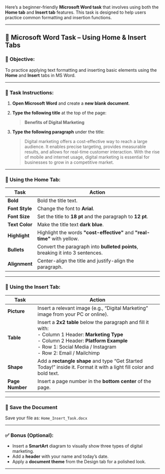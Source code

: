Here’s a beginner-friendly **Microsoft Word task** that involves using both the **Home tab** and **Insert tab** features. This task is designed to help users practice common formatting and insertion functions.

---

## 📝 **Microsoft Word Task – Using Home & Insert Tabs**

### 🎯 **Objective:**

To practice applying text formatting and inserting basic elements using the **Home** and **Insert** tabs in MS Word.

---

### 📄 **Task Instructions:**

1. **Open Microsoft Word** and create a **new blank document**.

2. **Type the following title** at the top of the page:

   > **Benefits of Digital Marketing**

3. **Type the following paragraph** under the title:

   > Digital marketing offers a cost-effective way to reach a large audience. It enables precise targeting, provides measurable results, and allows for real-time customer interaction. With the rise of mobile and internet usage, digital marketing is essential for businesses to grow in a competitive market.

---

### 🧰 **Using the Home Tab:**

| Task           | Action                                                                        |
| -------------- | ----------------------------------------------------------------------------- |
| **Bold**       | Bold the title text.                                                          |
| **Font Style** | Change the font to **Arial**.                                                 |
| **Font Size**  | Set the title to **18 pt** and the paragraph to **12 pt**.                    |
| **Text Color** | Make the title text **dark blue**.                                            |
| **Highlight**  | Highlight the words **"cost-effective"** and **"real-time"** with yellow.     |
| **Bullets**    | Convert the paragraph into **bulleted points**, breaking it into 3 sentences. |
| **Alignment**  | Center-align the title and justify-align the paragraph.                       |

---

### 🧩 **Using the Insert Tab:**

| Task            | Action                                                                                                                                                                                                                       |
| --------------- | ---------------------------------------------------------------------------------------------------------------------------------------------------------------------------------------------------------------------------- |
| **Picture**     | Insert a relevant image (e.g., “Digital Marketing” image from your PC or online).                                                                                                                                            |
| **Table**       | Insert a **2x2 table** below the paragraph and fill it with:  <br> - Column 1 Header: **Marketing Type** <br> - Column 2 Header: **Platform Example** <br> - Row 1: Social Media / Instagram <br> - Row 2: Email / Mailchimp |
| **Shape**       | Add a **rectangle shape** and type “Get Started Today!” inside it. Format it with a light fill color and bold text.                                                                                                          |
| **Page Number** | Insert a page number in the **bottom center** of the page.                                                                                                                                                                   |

---

### 💾 **Save the Document**

Save your file as: `Home_Insert_Task.docx`

---

### ✅ **Bonus (Optional):**

* Insert a **SmartArt** diagram to visually show three types of digital marketing.
* Add a **header** with your name and today’s date.
* Apply a **document theme** from the Design tab for a polished look.

---
